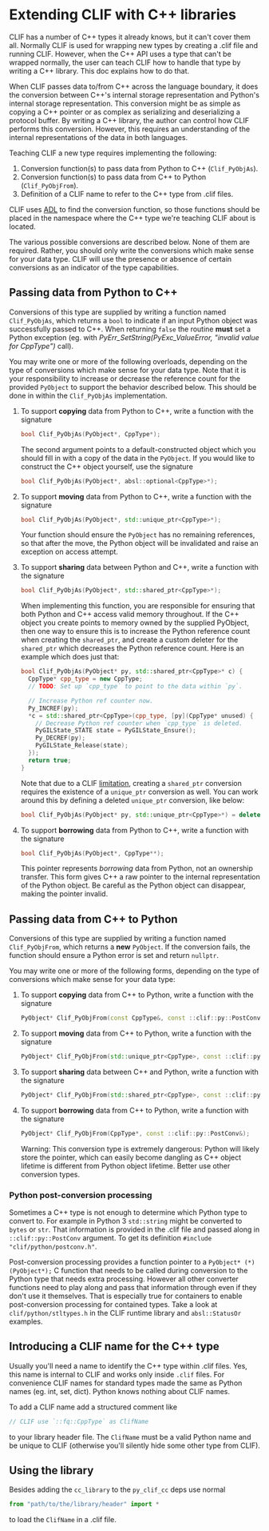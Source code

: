 # Extending CLIF with C++ libraries

CLIF has a number of C++ types it already knows, but it can't cover them all. Normally
CLIF is used for wrapping new types by creating a .clif file and running CLIF.
However, when the C++ API uses a type that can't be wrapped normally, the user
can teach CLIF how to handle that type by writing a C++ library. This doc
explains how to do that.

When CLIF passes data to/from C++ across the language boundary, it does the
conversion between C++'s internal storage representation and Python's internal
storage representation. This conversion might be as simple as copying a C++
pointer or as complex as serializing and deserializing a protocol buffer. By
writing a C++ library, the author can control how CLIF performs this conversion.
However, this requires an understanding of the internal representations of the
data in both languages.

Teaching CLIF a new type requires implementing the following:

1.  Conversion function(s) to pass data from Python to C++ (`Clif_PyObjAs`).
2.  Conversion function(s) to pass data from C++ to Python (`Clif_PyObjFrom`).
3.  Definition of a CLIF name to refer to the C++ type from .clif files.

CLIF uses [ADL](http://en.cppreference.com/w/cpp/language/adl) to find the
conversion function, so those functions should be placed in the namespace where
the C++ type we're teaching CLIF about is located.

The various possible conversions are described below. None of them are required.
Rather, you should only write the conversions which make sense for your data
type. CLIF will use the presence or absence of certain conversions as an
indicator of the type capabilities.

## Passing data from Python to C++

Conversions of this type are supplied by writing a function named
`Clif_PyObjAs`, which returns a `bool` to indicate if an input Python object was
successfully passed to C++. When returning `false` the routine **must** set a
Python exception (eg. with *PyErr_SetString(PyExc_ValueError, "invalid value for
CppType")* call).

You may write one or more of the following overloads, depending on the type of
conversions which make sense for your data type. Note that it is your
responsibility to increase or decrease the reference count for the provided
`PyObject` to support the behavior described below. This should be done in
within the `Clif_PyObjAs` implementation.

1.  To support **copying** data from Python to C++, write a function with the
    signature

    ```c++
    bool Clif_PyObjAs(PyObject*, CppType*);
    ```

    The second argument points to a default-constructed object which you should
    fill in with a copy of the data in the `PyObject`. If you would like to
    construct the C++ object yourself, use the signature

    ```c++
    bool Clif_PyObjAs(PyObject*, absl::optional<CppType>*);
    ```

2.  To support **moving** data from Python to C++, write a function with the
    signature

    ```c++
    bool Clif_PyObjAs(PyObject*, std::unique_ptr<CppType>*);
    ```

    Your function should ensure the `PyObject` has no remaining references, so
    that after the move, the Python object will be invalidated and raise an
    exception on access attempt.

3.  To support **sharing** data between Python and C++, write a function with
    the signature

    ```c++
    bool Clif_PyObjAs(PyObject*, std::shared_ptr<CppType>*);
    ```

    When implementing this function, you are responsible for ensuring that both
    Python and C++ access valid memory throughout. If the C++ object you create
    points to memory owned by the supplied PyObject, then one way to ensure this
    is to increase the Python reference count when creating the `shared_ptr`,
    and create a custom deleter for the `shared_ptr` which decreases the Python
    reference count. Here is an example which does just that:

    ```c++
    bool Clif_PyObjAs(PyObject* py, std::shared_ptr<CppType>* c) {
      CppType* cpp_type = new CppType;
      // TODO: Set up `cpp_type` to point to the data within `py`.

      // Increase Python ref counter now.
      Py_INCREF(py);
      *c = std::shared_ptr<CppType>(cpp_type, [py](CppType* unused) {
        // Decrease Python ref counter when `cpp_type` is deleted.
        PyGILState_STATE state = PyGILState_Ensure();
        Py_DECREF(py);
        PyGILState_Release(state);
      });
      return true;
    }
    ```

    Note that due to a CLIF
    [limitation](https://b.corp.google.com/issues/79540676), creating a
    `shared_ptr` conversion requires the existence of a `unique_ptr` conversion
    as well. You can work around this by defining a deleted `unique_ptr`
    conversion, like below:

    ```c++
    bool Clif_PyObjAs(PyObject* py, std::unique_ptr<CppType>*) = delete;
    ```

4.  To support **borrowing** data from Python to C++, write a function with the
    signature

    ```c++
    bool Clif_PyObjAs(PyObject*, CppType**);
    ```

    This pointer represents *borrowing* data from Python, not an ownership
    transfer. This form gives C++ a raw pointer to the internal representation
    of the Python object. Be careful as the Python object can disappear, making
    the pointer invalid.

## Passing data from C++ to Python

Conversions of this type are supplied by writing a function named
`Clif_PyObjFrom`, which returns a **new** `PyObject`. If the conversion fails,
the function should ensure a Python error is set and return `nullptr`.

You may write one or more of the following forms, depending on the type of
conversions which make sense for your data type:

1.  To support **copying** data from C++ to Python, write a function with the
    signature

    ```c++
    PyObject* Clif_PyObjFrom(const CppType&, const ::clif::py::PostConv&);
    ```

2.  To support **moving** data from C++ to Python, write a function with the
    signature

    ```c++
    PyObject* Clif_PyObjFrom(std::unique_ptr<CppType>, const ::clif::py::PostConv&);
    ```

3.  To support **sharing** data between C++ and Python, write a function with
    the signature

    ```c++
    PyObject* Clif_PyObjFrom(std::shared_ptr<CppType>, const ::clif::py::PostConv&);
    ```

4.  To support **borrowing** data from C++ to Python, write a function with the
    signature

    ```c++
    PyObject* Clif_PyObjFrom(CppType*, const ::clif::py::PostConv&);
    ```

    Warning: This conversion type is extremely dangerous: Python will likely
    store the pointer, which can easily become dangling as C++ object lifetime
    is different from Python object lifetime. Better use other conversion types.

### Python post-conversion processing

Sometimes a C++ type is not enough to determine which Python type to convert to.
For example in Python 3 `std::string` might be converted to `bytes` or `str`.
That information is provided in the .clif file and passed along in
`::clif::py::PostConv` argument. To get its definition `#include
"clif/python/postconv.h"`.

Post-conversion processing provides a function pointer to a `PyObject*
(*)(PyObject*);` C function that needs to be called during conversion to the
Python type that needs extra processing. However all other converter functions
need to play along and pass that information through even if they don't use it
themselves. That is especially true for containers to enable post-conversion
processing for contained types. Take a look at
`clif/python/stltypes.h` in the CLIF runtime library and
`absl::StatusOr` examples.

## Introducing a CLIF name for the C++ type

Usually you'll need a name to identify the C++ type within .clif files. Yes,
this name is internal to CLIF and works only inside `.clif` files. For
convenience CLIF names for standard types made the same as Python names (eg.
int, set, dict). Python knows nothing about CLIF names.

To add a CLIF name add a structured comment like

```c++
// CLIF use `::fq::CppType` as ClifName
```

to your library header file. The `ClifName` must be a valid Python name and be
unique to CLIF (otherwise you'll silently hide some other type from CLIF).

## Using the library

Besides adding the `cc_library` to the `py_clif_cc` deps use normal

```python
from "path/to/the/library/header" import *
```

to load the `ClifName` in a .clif file.
